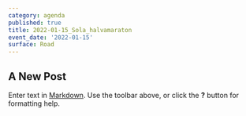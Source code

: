 ```yaml
---
category: agenda
published: true
title: 2022-01-15_Sola_halvamaraton
event_date: '2022-01-15'
surface: Road
---
```

## A New Post

Enter text in [Markdown](http://daringfireball.net/projects/markdown/). Use the toolbar above, or click the **?** button for formatting help.
